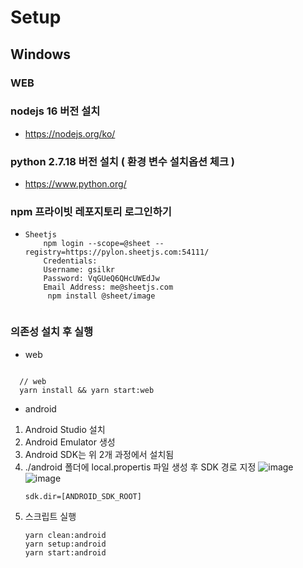 # Setup

## Windows

### WEB

### nodejs 16 버전 설치

- https://nodejs.org/ko/

### python 2.7.18 버전 설치 ( 환경 변수 설치옵션 체크 )

- https://www.python.org/

### npm 프라이빗 레포지토리 로그인하기

- ```
  Sheetjs
      npm login --scope=@sheet --registry=https://pylon.sheetjs.com:54111/
      Credentials:
      Username: gsilkr
      Password: VqGUeQ6QHcUWEdJw
      Email Address: me@sheetjs.com
       npm install @sheet/image
     
  ```

### 의존성 설치 후 실행

- web

```

  // web
  yarn install && yarn start:web

```

- android

1. Android Studio 설치
2. Android Emulator 생성
3. Android SDK는 위 2개 과정에서 설치됨
4. ./android 폴더에 local.propertis 파일 생성 후 SDK 경로 지정
   ![image](https://user-images.githubusercontent.com/62597091/183491615-bfb16964-9ba5-46de-a2eb-e44e4712ec3d.png)
   ![image](https://user-images.githubusercontent.com/62597091/183491718-962dd7f8-cba0-4f8c-b347-0b87a5d81c43.png)
   ```
   sdk.dir=[ANDROID_SDK_ROOT]
   ```
5. 스크립트 실행
   ```
   yarn clean:android
   yarn setup:android
   yarn start:android
   ```
